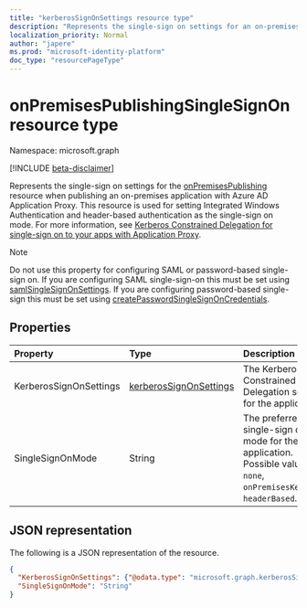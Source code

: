 ```yaml
---
title: "kerberosSignOnSettings resource type"
description: "Represents the single-sign on settings for an on-premises application published via Application Proxy."
localization_priority: Normal
author: "japere"
ms.prod: "microsoft-identity-platform"
doc_type: "resourcePageType"
---
```


# onPremisesPublishingSingleSignOn resource type

Namespace: microsoft.graph

[!INCLUDE [beta-disclaimer](../../includes/beta-disclaimer.md)]

Represents the single-sign on settings for the [onPremisesPublishing](onpremisespublishing.md) resource when publishing an on-premises application with Azure AD Application Proxy. This resource is used for setting Integrated Windows Authentication and header-based authentication as the single-sign on mode. For more information, see [Kerberos Constrained Delegation for single-sign on to your apps with Application Proxy](https://docs.microsoft.com/azure/active-directory/manage-apps/application-proxy-configure-single-sign-on-with-kcd).

>[!NOTE]
>Do not use this property for configuring SAML or password-based single-sign on. If you are configuring SAML single-sign-on this must be set using [samlSingleSignOnSettings](samlsinglesignonsettings.md).
If you are configuring password-based single-sign this must be set using [createPasswordSingleSignOnCredentials](serviceprincipal-createpasswordsinglesignoncredentials.md).

## Properties

| Property     | Type        | Description |
|:-------------|:------------|:------------|
|KerberosSignOnSettings| [kerberosSignOnSettings](kerberossignonsettings.md)| The Kerberos Constrained Delegation settings for the application. |
|SingleSignOnMode|String| The preferred single-sign on mode for the application. Possible values are: `none`, `onPremisesKerberos`, `headerBased`.|

## JSON representation

The following is a JSON representation of the resource.

<!-- {
  "blockType": "resource",
  "optionalProperties": [

  ],
  "@odata.type": "microsoft.graph.onPremisesPublishingSingleSignOn",
  "baseType": null
}-->

```json
{
  "KerberosSignOnSettings": {"@odata.type": "microsoft.graph.kerberosSignOnSettings"},
  "SingleSignOnMode": "String"
}
```

<!-- uuid: 16cd6b66-4b1a-43a1-adaf-3a886856ed98
2019-02-04 14:57:30 UTC -->
<!-- {
  "type": "#page.annotation",
  "description": "onPremisesPublishingSingleSignOn resource",
  "keywords": "",
  "section": "documentation",
  "tocPath": ""
}-->
